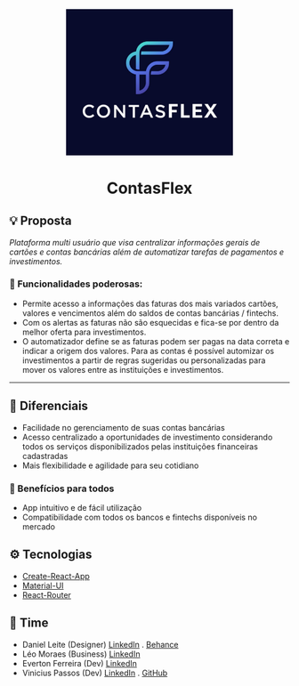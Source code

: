<center><img src="./assets-readme/logo.png" alt="ContasFlex: Sua vida mais Flex!" width="300px" /></center>

# <center>ContasFlex</center>

## 💡 Proposta
<i>Plataforma multi usuário que visa centralizar informações gerais de cartões e contas bancárias além de automatizar tarefas de pagamentos e investimentos.</i> 

### 💪 Funcionalidades poderosas:

- Permite acesso a informações das faturas dos mais variados cartões, valores e vencimentos além do saldos de contas bancárias / fintechs. 
- Com os alertas as faturas não são esquecidas e fica-se por dentro da melhor oferta para investimentos. 
- O automatizador define se as faturas podem ser pagas na data correta e indicar a origem dos valores. Para as contas é possível automizar os investimentos a partir de regras sugeridas ou personalizadas para mover os valores entre as instituições e investimentos.

<hr />

## 🤝 Diferenciais
- Facilidade no gerenciamento de suas contas bancárias
- Acesso centralizado a oportunidades de investimento considerando todos os serviços disponibilizados pelas instituições financeiras cadastradas
- Mais flexibilidade e agilidade para seu cotidiano

### 🤩 Benefícios para todos
- App intuitivo e de fácil utilização
- Compatibilidade com todos os bancos e fintechs disponíveis no mercado


## ⚙ Tecnologias

* [Create-React-App](https://github.com/facebook/create-react-app)
* [Material-UI](https://github.com/mui-org/material-ui)
* [React-Router](https://github.com/ReactTraining/react-router)
  

 ## 💪 Time
  - Daniel Leite (Designer)  [LinkedIn](https://www.linkedin.com/in/daniel-leite-aa17b843/) . [Behance](https://www.behance.net/danielrodrigo)
  - Léo Moraes (Business) [LinkedIn](https://www.linkedin.com/in/leohmoraes/)
  - Everton Ferreira (Dev) [LinkedIn](https://www.linkedin.com/in/evertonferreira96/)
  - Vinicius Passos (Dev) [LinkedIn](https://www.linkedin.com/in/vtpa/) . [GitHub](https://github.com/vtpa)
